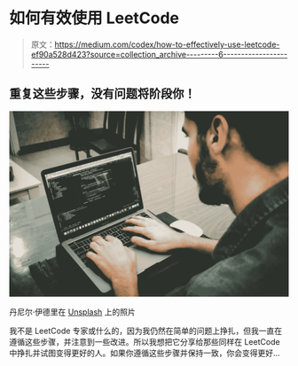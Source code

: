 # 如何有效使用 LeetCode

> 原文：<https://medium.com/codex/how-to-effectively-use-leetcode-ef90a528d423?source=collection_archive---------6----------------------->

## 重复这些步骤，没有问题将阶段你！

![](img/11d4617ea59afb39cb4a9cbf8505fff1.png)

丹尼尔·伊德里在 [Unsplash](https://unsplash.com/s/photos/coding?utm_source=unsplash&utm_medium=referral&utm_content=creditCopyText) 上的照片

我不是 LeetCode 专家或什么的，因为我仍然在简单的问题上挣扎，但我一直在遵循这些步骤，并注意到一些改进。所以我想把它分享给那些同样在 LeetCode 中挣扎并试图变得更好的人。如果你遵循这些步骤并保持一致，你会变得更好…